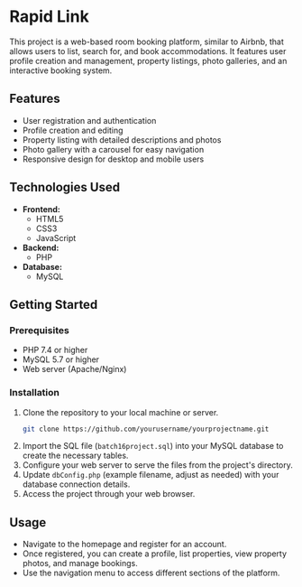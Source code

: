 # Rapid Link

This project is a web-based room booking platform, similar to Airbnb, that allows users to list, search for, and book accommodations. It features user profile creation and management, property listings, photo galleries, and an interactive booking system.

## Features

- User registration and authentication
- Profile creation and editing
- Property listing with detailed descriptions and photos
- Photo gallery with a carousel for easy navigation
- Responsive design for desktop and mobile users

## Technologies Used

- **Frontend:**
  - HTML5
  - CSS3
  - JavaScript
- **Backend:**
  - PHP
- **Database:**
  - MySQL

## Getting Started

### Prerequisites

- PHP 7.4 or higher
- MySQL 5.7 or higher
- Web server (Apache/Nginx)

### Installation

1. Clone the repository to your local machine or server.
   ```sh
   git clone https://github.com/yourusername/yourprojectname.git
   ```
2. Import the SQL file (`batch16project.sql`) into your MySQL database to create the necessary tables.
3. Configure your web server to serve the files from the project's directory.
4. Update `dbConfig.php` (example filename, adjust as needed) with your database connection details.
5. Access the project through your web browser.

## Usage

- Navigate to the homepage and register for an account.
- Once registered, you can create a profile, list properties, view property photos, and manage bookings.
- Use the navigation menu to access different sections of the platform.



